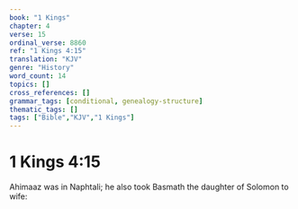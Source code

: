 ```yaml
---
book: "1 Kings"
chapter: 4
verse: 15
ordinal_verse: 8860
ref: "1 Kings 4:15"
translation: "KJV"
genre: "History"
word_count: 14
topics: []
cross_references: []
grammar_tags: [conditional, genealogy-structure]
thematic_tags: []
tags: ["Bible","KJV","1 Kings"]
---
```


# 1 Kings 4:15

Ahimaaz was in Naphtali; he also took Basmath the daughter of Solomon to wife:
